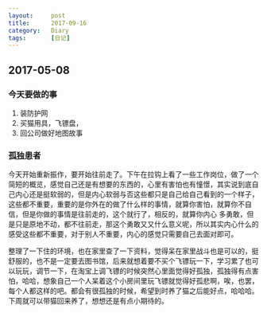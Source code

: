 ```yaml
---
layout:     post
title:      2017-09-16
category:   Diary
tags:		[日记]
---
```

## 2017-05-08
### 今天要做的事
1. 装防护网
2. 买猫用具，飞镖盘，
3. 回公司做好地图故事

### 孤独患者
今天开始重新振作，要开始往前走了。下午在拉钩上看了一些工作岗位，做了一个简短的概览，感觉自己还是有想要的东西的，心里有害怕也有憧憬，其实说到底自己内心还是挺软弱的，但是内心软弱与否这些都只是自己给自己看到的一个样子，这些都不重要，重要的是你外在的做了什么样的事情，就算你害怕，就算你不自信，但是你做的事情是往前走的，这个就行了，相反的，就算你内心 多勇敢，但是只是原地不动，都不往前走，那这个勇敢又又什么意义呢，所以其实内心什么的感受这些都不重要，对于别人不重要，内心的感觉只需要自己去面对即可。

整理了一下住的环境，也在家里查了一下资料，觉得呆在家里战斗也是可以的，挺舒服的，也不是一定要去图书馆，后来就想着要不买个飞镖玩一下，学习累了也可以玩玩，调节一下，在淘宝上调飞镖的时候突然心里面觉得好孤独，孤独得有点害怕，哈哈，想象自己一个人呆着这个小房间里玩飞镖就觉得好孤悲啊，唉，也罢，每个人都这样的吧。都会有很孤独的时候，希望到时养了猫之后能好点，哈哈哈。下周就可以带猫回来养了，想想还是有点小期待的。
